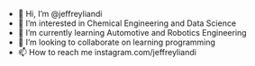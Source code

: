- 👋 Hi, I’m @jeffreyliandi
- 👀 I’m interested in Chemical Engineering and Data Science 
- 🌱 I’m currently learning Automotive and Robotics Engineering
- 💞️ I’m looking to collaborate on learning programming
- 📫 How to reach me instagram.com/jeffreyliandi

<!---
jeffreyliandi/jeffreyliandi is a ✨ special ✨ repository because its `README.md` (this file) appears on your GitHub profile.
You can click the Preview link to take a look at your changes.
--->
